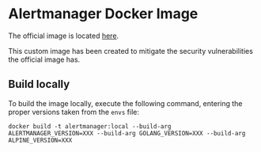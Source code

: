# Alertmanager Docker Image

The official image is located [here](https://github.com/prometheus/alertmanager/blob/main/Dockerfile).

This custom image has been created to mitigate the security vulnerabilities the official image has.

## Build locally

To build the image locally, execute the following command, entering the proper versions taken from the `envs` file:
```
docker build -t alertmanager:local --build-arg ALERTMANAGER_VERSION=XXX --build-arg GOLANG_VERSION=XXX --build-arg ALPINE_VERSION=XXX
```
